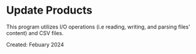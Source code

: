 # Update Products

This program utilizes I/O operations (i.e reading, writing, and parsing files' content) and CSV files.

Created: Febuary 2024
